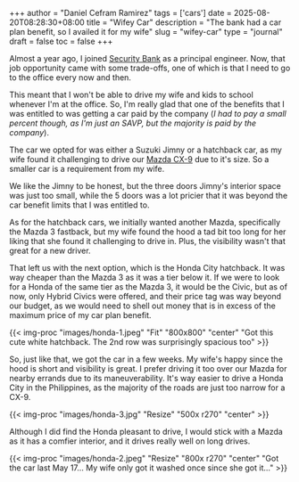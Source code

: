 +++
author = "Daniel Cefram Ramirez"
tags = ['cars']
date = 2025-08-20T08:28:30+08:00
title = "Wifey Car"
description = "The bank had a car plan benefit, so I availed it for my wife"
slug = "wifey-car"
type = "journal"
draft = false
toc = false
+++

Almost a year ago, I joined [Security Bank](https://securitybank.com) as a principal engineer. Now, that job opportunity came with some trade-offs,
one of which is that I need to go to the office every now and then.

This meant that I won't be able to drive my wife and kids to school whenever I'm at the office. So, I'm really glad that
one of the benefits that I was entitled to was getting a car paid by the company (_I had to pay a small percent though,
as I'm just an SAVP, but the majority is paid by the company_).

The car we opted for was either a Suzuki Jimny or a hatchback car, as my wife found it challenging to drive our [Mazda CX-9](https://rmrz.ph/journal/mazda-cx9) due
to it's size. So a smaller car is a requirement from my wife.

We like the Jimny to be honest, but the three doors Jimny's interior space was just too small, while the 5 doors was a lot
pricier that it was beyond the car benefit limits that I was entitled to.

As for the hatchback cars, we initially wanted another Mazda, specifically the Mazda 3 fastback, but my wife found the hood a tad
bit too long for her liking that she found it challenging to drive in. Plus, the visibility wasn't that great for a new driver.

That left us with the next option, which is the Honda City hatchback. It was way cheaper than the Mazda 3 as it was a tier below it.
If we were to look for a Honda of the same tier as the Mazda 3, it would be the Civic, but as of now, only Hybrid Civics were
offered, and their price tag was way beyond our budget, as we would need to shell out money that is in excess of the maximum price of my car plan benefit.

{{< img-proc "images/honda-1.jpeg" "Fit" "800x800" "center" "Got this cute white hatchback. The 2nd row was surprisingly spacious too" >}}

So, just like that, we got the car in a few weeks. My wife's happy since the hood is short and visibility is great. I prefer
driving it too over our Mazda for nearby errands due to its maneuverability. It's way easier to drive a Honda City in the Philippines, as the majority
of the roads are just too narrow for a CX-9.

{{< img-proc "images/honda-3.jpg" "Resize" "500x r270" "center" >}}

Although I did find the Honda pleasant to drive, I would stick with a Mazda as it has a comfier interior, and it drives really well on long drives.

{{< img-proc "images/honda-2.jpeg" "Resize" "800x r270" "center" "Got the car last May 17... My wife only got it washed once since she got it..." >}}

